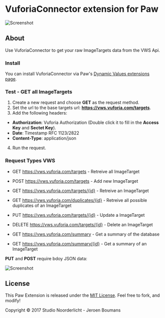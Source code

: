 # VuforiaConnector extension for Paw

![Screenshot](https://raw.githubusercontent.com/jeroenboumans/Paw-VuforiaConnector/master/Screenshot.png)

## About

Use VuforiaConnector to get your raw ImageTargets data from the VWS Api.


### Install 

You can install VuforiaConnector via Paw's [Dynamic Values extensions page](https://paw.cloud/extensions?extension_type=dynamic_value#).


### Test - GET all ImageTargets

1. Create a new request and choose **GET** as the request method.
2. Set the url to the base targets url: **https://vws.vuforia.com/targets**.
3. Add the following headers:
  * **Authorization**: Vuforia Authorization (Double click it to fill in the **Access Key** and **Sectet Key**).
  * **Date**: Timestamp RFC 1123/2822
  * **Content-Type**: application/json
4. Run the request.

### Request Types VWS

* GET https://vws.vuforia.com/targets - Retreive all ImageTarget
* POST https://vws.vuforia.com/targets - Add new ImageTarget
* GET https://vws.vuforia.com/targets/{id} - Retreive an ImageTarget
* GET https://vws.vuforia.com/duplicates/{id} - Retreive all possible duplicates of an ImageTarget
* PUT https://vws.vuforia.com/targets/{id} - Update a ImageTarget
* DELETE https://vws.vuforia.com/targets/{id} - Delete an ImageTarget

* GET https://vws.vuforia.com/summary - Get a summary of the database
* GET https://vws.vuforia.com/summary/{id} - Get a summary of an ImageTarget

**PUT** and **POST** require bdoy JSON data:

![Screenshot](https://raw.githubusercontent.com/jeroenboumans/Paw-VuforiaConnector/master/Screenshot_json.png?i)

## License

This Paw Extension is released under the [MIT License](LICENSE). Feel free to fork, and modify!

Copyright © 2017 Studio Noorderlicht - Jeroen Boumans
